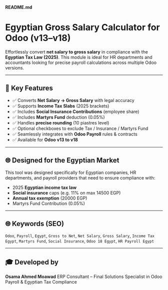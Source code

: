 **README.md**

# Egyptian Gross Salary Calculator for Odoo (v13–v18)

Effortlessly convert **net salary to gross salary** in compliance with the **Egyptian Tax Law (2025)**. This module is ideal for HR departments and accountants looking for precise payroll calculations across multiple Odoo versions.

---

## 🌟 Key Features

* ✅ Converts **Net Salary → Gross Salary** with legal accuracy
* ✅ Supports **Income Tax Slabs** (2025 brackets)
* ✅ Includes **Social Insurance Contributions** (employee share)
* ✅ Includes **Martyrs Fund** deduction (0.05%)
* ✅ Handles **precise rounding** (10 piastres level)
* ✅ Optional checkboxes to exclude Tax / Insurance / Martyrs Fund
* ✅ Seamlessly integrates with **Odoo Payroll** rules & contracts
* ✅ Available for **Odoo v13 to v18**

---

## 🌐 Designed for the Egyptian Market

This tool was designed specifically for Egyptian companies, HR departments, and payroll providers that need to ensure compliance with:

* 2025 **Egyptian income tax law**
* **Social insurance** caps (e.g. 11% on max 14500 EGP)
* **Annual tax exemption** (20000 EGP)
* Martyrs Fund Contribution (0.05%)

---

## 🌐 Keywords (SEO)

`Odoo`, `Payroll`, `Egypt`, `Gross to Net`, `Net Salary`, `Gross Salary`, `Income Tax Egypt`, `Martyrs Fund`, `Social Insurance`, `Odoo 18 Egypt`, `HR Payroll Egypt`

---

## 🎓 Developed by

**Osama Ahmed Moawad**
ERP Consultant – Final Solutions
Specialist in Odoo Payroll & Egyptian Tax Compliance
